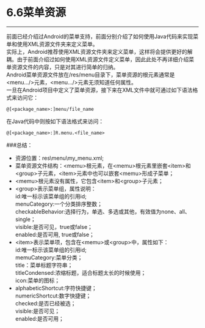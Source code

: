 # 6.6菜单资源
---
前面已经介绍过Android的菜单支持，前面分别介绍了如何使用Java代码来实现菜单和使用XML资源文件夹来定义菜单。  
实际上，Android推荐使用XML资源文件夹来定义菜单，这样将会提供更好的解耦。由于前面介绍过如何使用XML资源文件定义菜单，因此此处不再详细介绍菜单资源文件的内容，只是对其进行简单的归纳。  
Android菜单资源文件放在/res/menu目录下，菜单资源的根元素通常是<menu.../>元素，<menu.../>元素无须知道任何属性。  
一旦在Android项目中定义了菜单资源，接下来在XML文件中就可通过如下语法格式来访问它：
```
@[<package_name>:]menu/file_name
```
  在Java代码中则按如下语法格式来访问：
```
@[<package_name>:]R.menu.<file_name>
```

###总结：
* 资源位置：res\menu\my_menu.xml;
* 菜单资源文件结构：&lt;memu&gt;根元素，在&lt;memu&gt;根元素里嵌套&lt;item&gt;和&lt;group&gt;子元素，&lt;item&gt;元素中也可以嵌套&lt;memu&gt;形成子菜单；
* &lt;memu&gt;根元素没有属性，它包含&lt;item&gt;和&lt;group&gt;子元素；
* &lt;group&gt;表示菜单组，属性说明：  
id:唯一标示该菜单组的引用id;  
menuCategory:一个分类排序整数；  
checkableBehavior:选择行为，单选、多选或其他，有效值为none、all、single；  
visible:是否可见，true或false；  
enabled:是否可用, true或false；
* &lt;item&gt;表示菜单项，包含在&lt;memu&gt;或&lt;group&gt;中，属性如下：  
id:唯一标示该菜单组的引用id;  
memuCategory:菜单分类；  
title：菜单标题字符串；  
titleCondensed:浓缩标题，适合标题太长的时候使用；  
icon:菜单的图标；
* alphabeticShortcut:字符快捷键；  
numericShortcut:数字快捷键；  
checked:是否已经被选；  
visible:是否可见；  
enabled:是否可用；
